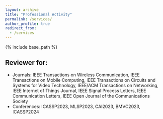 ```yaml
---
layout: archive
title: "Professional Activity"
permalink: /services/
author_profile: true
redirect_from:
  - /services
---
```


{% include base_path %}

## Reviewer for:
* Journals:
	IEEE Transactions on Wireless Communication, IEEE Transactions on Mobile Computing, IEEE Transactions on Circuits and Systems for Video Technology, IEEE/ACM Transactions on Networking, IEEE Internet of Things Journal, IEEE Signal Process Letters, IEEE Communication Letters, IEEE Open Journal of the Communications Society
* Conferences:
	ICASSP2023, MLSP2023, CAI2023, BMVC2023, ICASSP2024

